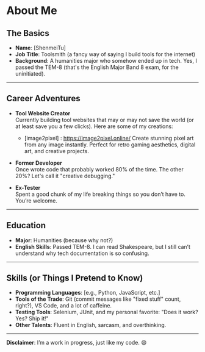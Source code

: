# About Me

## The Basics
- **Name**: [ShenmeiTu]  
- **Job Title**: Toolsmith (a fancy way of saying I build tools for the internet)  
- **Background**: A humanities major who somehow ended up in tech. Yes, I passed the TEM-8 (that's the English Major Band 8 exam, for the uninitiated).  

---

## Career Adventures
- **Tool Website Creator**  
  Currently building tool websites that may or may not save the world (or at least save you a few clicks). Here are some of my creations:  
  - [image2pixel] : https://image2pixel.online/    Create stunning pixel art from any image instantly. Perfect for retro gaming aesthetics, digital art, and creative projects.  

- **Former Developer**  
  Once wrote code that probably worked 80% of the time. The other 20%? Let's call it "creative debugging."  

- **Ex-Tester**  
  Spent a good chunk of my life breaking things so you don’t have to. You’re welcome.  

---

## Education
- **Major**: Humanities (because why not?)  
- **English Skills**: Passed TEM-8. I can read Shakespeare, but I still can’t understand why tech documentation is so confusing.  

---

## Skills (or Things I Pretend to Know)
- **Programming Languages**: [e.g., Python, JavaScript, etc.]  
- **Tools of the Trade**: Git (commit messages like "fixed stuff" count, right?), VS Code, and a lot of caffeine.  
- **Testing Tools**: Selenium, JUnit, and my personal favorite: "Does it work? Yes? Ship it!"  
- **Other Talents**: Fluent in English, sarcasm, and overthinking.  

---

**Disclaimer**: I’m a work in progress, just like my code. 😄
